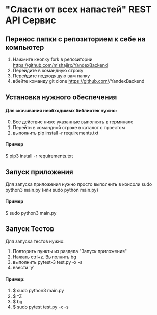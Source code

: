 # "Сласти от всех напастей" REST API Сервис #
## Перенос папки с репозиторием к себе на компьютер ##
1. Нажмите кнопку fork в репозитории https://github.com/mishajirx/YandexBackend
2. Перейдите в командную строку
3. Перейдите подходящую вам папку
4. вбейте команду git clone  https://github.com/<YourName>/YandexBackend

## Установка нужного обеспечения ##
#### Для скачивания необходимых библиотек нужно: ####
0. Все действие ниже указанные выполнять в терминале
1. Перейти в командной строке в каталог с проектом
2. выполнить pip install -r requirements.txt
#### Пример ####
$ pip3 install -r requirements.txt
## Запуск приложения ##
Для запуска приложения нужно просто выполнить в консоли
sudo python3 main.py (или sudo python main.py)
#### Пример #### 
$ sudo python3 main.py

## Запуск Тестов ##
Для запуска тестов нужно:
1. Повторить пункты из раздела "Запуск приложения"
2. Нажать ctrl+z. Выполнить bg
3. выполнить pytest-3 test.py -x -s
4. ввести 'y'
#### Пример: ####
1. $ sudo python3 main.py
2. $ ^Z
3. $ bg
4. $ sudo pytest test.py -x -s

